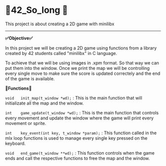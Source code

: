 # 👾42_So_long 👾
This project is about creating a 2D game with minilibx
***

**✅Objective✅**

In this project we will be creating a 2D game using functions from a library created by 42 students called "minilibx" in C language.

To achieve that we will be using images in .xpm format. So that way we can put them into the window. Once we print the map we will be controlling every single move to make sure the score is updated correctely and the end of the game is available.

**📝Functions📝**

`void	init_map(t_window *wd);` : This is the main function that will initializate all the map and the window.

`int    game_update(t_window *wd);` : This is the main function that controls every movement and update the window where the game will print every movement or sprite.

`int	key_event(int key, t_window *param);` : This function called in the mlx loop functions is used to manage every single key pressed on the keyboard.

`void	end_game(t_window **wd);` : This function controls when the game ends and call the respective functions to free the map and the window.
